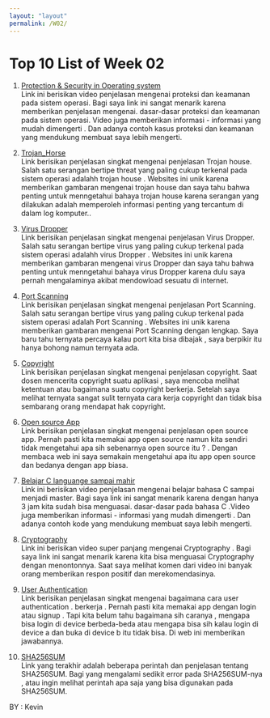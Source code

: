 ```yaml
---
layout: "layout"
permalink: /W02/
---
```


# Top 10 List of Week 02

1. [Protection & Security in Operating system](https://www.youtube.com/watch?v=DKb7KhfoZmU)<br>
Link ini berisikan video penjelasan mengenai proteksi dan keamanan pada sistem operasi.
Bagi saya link ini sangat menarik karena memberikan penjelasan mengenai.
dasar-dasar proteksi dan keamanan pada sistem operasi.
Video juga memberikan informasi - informasi yang mudah dimengerti .
Dan adanya contoh kasus proteksi dan keamanan yang mendukung membuat saya lebih mengerti.

2. [Trojan_Horse](https://owasp.org/www-community/attacks/Trojan_Horse)<br>
Link berisikan penjelasan singkat mengenai penjelasan Trojan house.
Salah satu serangan bertipe threat yang paling cukup terkenal pada sistem operasi adalahh trojan house .
Websites ini unik karena memberikan gambaran mengenai trojan house dan saya tahu bahwa
penting untuk menngetahui bahaya trojan house karena serangan
yang dilakukan adalah memperoleh informasi penting yang tercantum di dalam log komputer..

3. [Virus Dropper](https://www.techopedia.com/definition/54/dropper)<br>
Link berisikan penjelasan singkat mengenai penjelasan Virus Dropper.
Salah satu serangan bertipe virus yang paling cukup terkenal pada sistem operasi adalahh virus Dropper .
Websites ini unik karena memberikan gambaran mengenai virus Dropper  dan saya tahu bahwa
penting untuk menngetahui bahaya virus Dropper  karena dulu saya pernah mengalaminya akibat
mendowload sesuatu di internet.

4. [Port Scanning](https://pentest-tools.com/network-vulnerability-scanning/tcp-port-scanner-online-nmap)<br>
Link berisikan penjelasan singkat mengenai penjelasan Port Scanning.
Salah satu serangan bertipe virus yang paling cukup terkenal pada sistem operasi adalah Port Scanning .
Websites ini unik karena memberikan gambaran mengenai Port Scanning dengan lengkap. Saya baru tahu ternyata percaya
kalau port kita bisa dibajak , saya berpikir itu hanya bohong namun ternyata ada.

5. [Copyright](https://www.investopedia.com/terms/c/copyright.asp)<br>
Link berisikan penjelasan singkat mengenai penjelasan copyright.
Saat dosen mencerita copyright suatu aplikasi , saya mencoba melihat ketentuan atau bagaimana
suatu copyright berkerja. Setelah saya melihat ternyata sangat sulit ternyata cara kerja
copyright dan tidak bisa sembarang orang mendapat hak copyright.

6. [Open source App](https://opensource.com/resources/what-open-source)<br>
Link berisikan penjelasan singkat mengenai penjelasan open source app.
Pernah pasti kita memakai app open source namun kita sendiri tidak mengetahui
apa sih sebenarnya open source itu ? . Dengan membaca web ini saya semakain mengetahui
apa itu app open source dan bedanya dengan app biasa.

7. [Belajar C languange sampai mahir](https://www.youtube.com/watch?v=KJgsSFOSQv0)<br>
Link ini berisikan video penjelasan mengenai belajar bahasa C sampai menjadi master.
Bagi saya link ini sangat menarik karena dengan hanya 3 jam kita sudah bisa menguasai.
dasar-dasar pada bahasa C .Video juga memberikan informasi - informasi yang mudah dimengerti .
Dan adanya contoh kode yang mendukung membuat saya lebih mengerti.

8. [Cryptography ](https://www.youtube.com/watch?v=C_e37dfGmNA)<br>
Link ini berisikan video super panjang  mengenai Cryptography .
Bagi saya link ini sangat menarik karena kita  bisa menguasai Cryptography dengan menontonnya.
Saat saya melihat komen dari video ini banyak orang memberikan respon positif dan merekomendasinya.

9. [User Authentication](https://swoopnow.com/user-authentication/)<br>
Link berisikan penjelasan singkat mengenai bagaimana cara user authentication .
berkerja . Pernah pasti kita memakai app dengan login atau signup . 
Tapi kita belum tahu bagaimana sih caranya , mengapa bisa login di device berbeda-beda
atau mengapa bisa sih kalau login di device a dan buka di device b itu tidak bisa.
Di web ini memberikan jawabannya.

10. [SHA256SUM](https://help.ubuntu.com/community/HowToSHA256SUM)<br>
Link yang terakhir adalah beberapa perintah dan penjelasan tentang SHA256SUM.
Bagi yang mengalami sedikit error pada  SHA256SUM-nya , atau ingin melihat
perintah apa saja yang bisa digunakan pada SHA256SUM.


BY : Kevin

